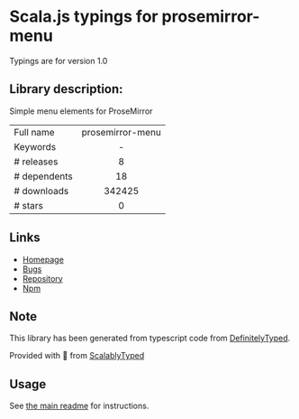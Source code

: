 
# Scala.js typings for prosemirror-menu

Typings are for version 1.0

## Library description:
Simple menu elements for ProseMirror

|                    |                 |
| ------------------ | :-------------: |
| Full name          | prosemirror-menu |
| Keywords           | - |
| # releases         | 8 |
| # dependents       | 18 |
| # downloads        | 342425 |
| # stars            | 0 |

## Links
- [Homepage](https://github.com/prosemirror/prosemirror-menu#readme)
- [Bugs](https://github.com/prosemirror/prosemirror-menu/issues)
- [Repository](https://github.com/prosemirror/prosemirror-menu)
- [Npm](https://www.npmjs.com/package/prosemirror-menu)
    


## Note
This library has been generated from typescript code from [DefinitelyTyped](https://definitelytyped.org).

Provided with :purple_heart: from [ScalablyTyped](https://github.com/oyvindberg/ScalablyTyped)

## Usage
See [the main readme](../../readme.md) for instructions.


